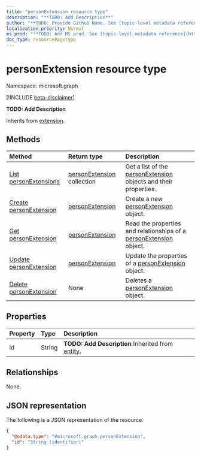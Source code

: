 ```yaml
---
title: "personExtension resource type"
description: "**TODO: Add Description**"
author: "**TODO: Provide Github Name. See [topic-level metadata reference](https://msgo.azurewebsites.net/add/document/guidelines/metadata.html#topic-level-metadata)**"
localization_priority: Normal
ms.prod: "**TODO: Add MS prod. See [topic-level metadata reference](https://msgo.azurewebsites.net/add/document/guidelines/metadata.html#topic-level-metadata)**"
doc_type: resourcePageType
---
```


# personExtension resource type

Namespace: microsoft.graph

[!INCLUDE [beta-disclaimer](../../includes/beta-disclaimer.md)]

**TODO: Add Description**


Inherits from [extension](../resources/extension.md).

## Methods
|Method|Return type|Description|
|:---|:---|:---|
|[List personExtensions](../api/personextension-list.md)|[personExtension](../resources/personextension.md) collection|Get a list of the [personExtension](../resources/personextension.md) objects and their properties.|
|[Create personExtension](../api/personextension-create.md)|[personExtension](../resources/personextension.md)|Create a new [personExtension](../resources/personextension.md) object.|
|[Get personExtension](../api/personextension-get.md)|[personExtension](../resources/personextension.md)|Read the properties and relationships of a [personExtension](../resources/personextension.md) object.|
|[Update personExtension](../api/personextension-update.md)|[personExtension](../resources/personextension.md)|Update the properties of a [personExtension](../resources/personextension.md) object.|
|[Delete personExtension](../api/personextension-delete.md)|None|Deletes a [personExtension](../resources/personextension.md) object.|

## Properties
|Property|Type|Description|
|:---|:---|:---|
|id|String|**TODO: Add Description** Inherited from [entity](../resources/entity.md).|

## Relationships
None.

## JSON representation
The following is a JSON representation of the resource.
<!-- {
  "blockType": "resource",
  "keyProperty": "id",
  "@odata.type": "microsoft.graph.personExtension",
  "baseType": "microsoft.graph.extension",
  "openType": true
}
-->
``` json
{
  "@odata.type": "#microsoft.graph.personExtension",
  "id": "String (identifier)"
}
```

